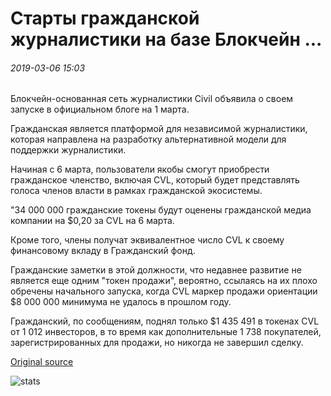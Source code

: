 # Старты гражданской журналистики на базе Блокчейн ...

###### 2019-03-06 15:03

Блокчейн-основанная сеть журналистики Civil объявила о своем запуске в официальном блоге на 1 марта.

Гражданская является платформой для независимой журналистики, которая направлена на разработку альтернативной модели для поддержки журналистики.

Начиная с 6 марта, пользователи якобы смогут приобрести гражданское членство, включая CVL, который будет представлять голоса членов власти в рамках гражданской экосистемы.

"34 000 000 гражданские токены будут оценены гражданской медиа компании на $0,20 за CVL на 6 марта.

Кроме того, члены получат эквивалентное число CVL к своему финансовому вкладу в Гражданский фонд.

Гражданские заметки в этой должности, что недавнее развитие не является еще одним "токен продажи", вероятно, ссылаясь на их плохо обречены начального запуска, когда CVL маркер продажи ориентации $8 000 000 минимума не удалось в прошлом году.

Гражданский, по сообщениям, поднял только $1 435 491 в токенах CVL от 1 012 инвесторов, в то время как дополнительные 1 738 покупателей, зарегистрированных для продажи, но никогда не завершил сделку.

[Original source](https://cointelegraph.com/news/blockchain-based-journalism-platform-civil-launches)

![stats](https://c.statcounter.com/11760860/0/a89fa40b/1/ "stats")